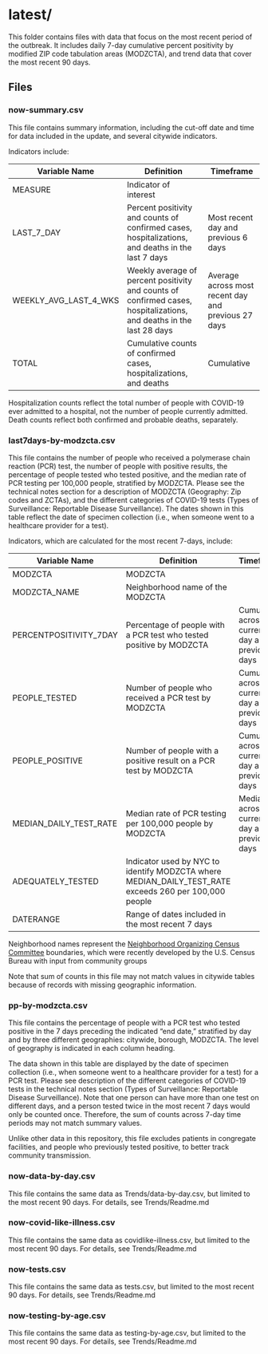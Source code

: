 # latest/ 

This folder contains files with data that focus on the most recent period of the outbreak. It includes daily 7-day cumulative percent positivity by modified ZIP code tabulation areas (MODZCTA), and trend data that cover the most recent 90 days.

## Files 

### now-summary.csv   

This file contains summary information, including the cut-off date and time for data included in the update, and several citywide indicators.     

Indicators include: 

| Variable Name | Definition | Timeframe | 
|-----------------------|----------------------------------------------------------------------------------------------------------------------|-----------------------------------------------------|
| MEASURE | Indicator of interest | |         
| LAST_7_DAY | Percent positivity and counts of confirmed cases, hospitalizations, and deaths in the last 7 days | Most recent day and previous 6 days |   
| WEEKLY_AVG_LAST_4_WKS | Weekly average of percent positivity and counts of confirmed cases, hospitalizations, and deaths in the last 28 days | Average across most recent day and previous 27 days | 
| TOTAL | Cumulative counts of confirmed cases, hospitalizations, and deaths | Cumulative |   

Hospitalization counts reflect the total number of people with COVID-19 ever admitted to a hospital, not the number of people currently admitted. Death counts reflect both confirmed and probable deaths, separately. 

### last7days-by-modzcta.csv

This file contains the number of people who received a polymerase chain reaction (PCR) test, the number of people with positive results, the percentage of people tested who tested positive, and the median rate of PCR testing per 100,000 people, stratified by MODZCTA. Please see the technical notes section for a description of MODZCTA (Geography: Zip codes and ZCTAs), and the different categories of COVID-19 tests (Types of Surveillance: Reportable Disease Surveillance). The dates shown in this table reflect the date of specimen collection (i.e., when someone went to a healthcare provider for a test).

Indicators, which are calculated for the most recent 7-days, include:

| Variable Name | Definition | Timeframe  | 
|-------------------------|------------------------------------------------------------------------------------|----------------------------------------------------| 
| MODZCTA | MODZCTA | |          
| MODZCTA_NAME | Neighborhood name of the MODZCTA | |    
| PERCENTPOSITIVITY_7DAY | Percentage of people with a PCR test who tested positive by MODZCTA | Cumulative across current day and 6 previous days |
| PEOPLE_TESTED | Number of people who received a PCR test by MODZCTA | Cumulative across current day and 6 previous days | 
| PEOPLE_POSITIVE | Number of people with a positive result on a PCR test by MODZCTA | Cumulative across current day and 6 previous days | 
| MEDIAN_DAILY_TEST_RATE | Median rate of PCR testing per 100,000 people by MODZCTA | Median across current day and 6 previous days | 
| ADEQUATELY_TESTED | Indicator used by NYC to identify MODZCTA where MEDIAN_DAILY_TEST_RATE exceeds 260 per 100,000 people | | 
| DATERANGE | Range of dates included in the most recent 7 days | | 

Neighborhood names represent the [Neighborhood Organizing Census Committee](https://www1.nyc.gov/site/census/index.page) boundaries, which were recently developed by the U.S. Census Bureau with input from community groups

Note that sum of counts in this file may not match values in citywide tables because of records with missing geographic information.

### pp-by-modzcta.csv 

This file contains the percentage of people with a PCR test who tested positive in the 7 days preceding the indicated “end date,” stratified by day and by three different geographies: citywide, borough, MODZCTA. The level of geography is indicated in each column heading.

The data shown in this table are displayed by the date of specimen collection (i.e., when someone went to a healthcare provider for a test) for a PCR test. Please see description of the different categories of COVID-19 tests in the technical notes section (Types of Surveillance: Reportable Disease Surveillance). Note that one person can have more than one test on different days, and a person tested twice in the most recent 7 days would only be counted once. Therefore, the sum of counts across 7-day time periods may not match summary values.

Unlike other data in this repository, this file excludes patients in congregate facilities, and people who previously tested positive, to better track community transmission. 

### now-data-by-day.csv 

This file contains the same data as Trends/data-by-day.csv, but limited to the most recent 90 days. For details, see Trends/Readme.md 
 
### now-covid-like-illness.csv

This file contains the same data as covidlike-illness.csv, but limited to the most recent 90 days. For details, see Trends/Readme.md 
 
### now-tests.csv 

This file contains the same data as tests.csv, but limited to the most recent 90 days. For details, see Trends/Readme.md 
 
### now-testing-by-age.csv 

This file contains the same data as testing-by-age.csv, but limited to the most recent 90 days. For details, see Trends/Readme.md 
